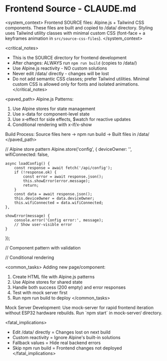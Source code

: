 # Frontend Source - CLAUDE.md

<system_context>
Frontend SOURCE files: Alpine.js + Tailwind CSS components.
These files are built and copied to /data/ directory.
Styling uses Tailwind utility classes with minimal custom CSS (font-face + a keyframes animation in `src/source-css-files`).
</system_context>

<critical_notes>

- This is the SOURCE directory for frontend development
- After changes: ALWAYS run `npm run build` (copies to /data/)
- Use Alpine.js reactivity - NO custom solutions
- Never edit /data/ directly - changes will be lost
- Do not add semantic CSS classes; prefer Tailwind utilities. Minimal custom CSS is allowed only for fonts and isolated animations.
  </critical_notes>

<paved_path>
Alpine.js Patterns:

1. Use Alpine stores for state management
2. Use x-data for component-level state
3. Use x-effect for side effects, $watch for reactive updates
4. Conditional rendering with x-if/x-show

Build Process:
Source files here → npm run build → Built files in /data/
</paved_path>

<patterns>
// Alpine store pattern
Alpine.store('config', {
    deviceOwner: '',
    wifiConnected: false,
    
    async loadConfig() {
        const response = await fetch('/api/config');
        if (!response.ok) {
            const error = await response.json();
            this.showError(error.message);
            return;
        }
        const data = await response.json();
        this.deviceOwner = data.deviceOwner;
        this.wifiConnected = data.wifiConnected;
    },
    
    showError(message) {
        console.error('Config error:', message);
        // Show user-visible error
    }
});

// Component pattern with validation

<div x-data="{ 
    ssid: '', 
    password: '',
    async submitWifi() {
        const response = await fetch('/api/wifi', {
            method: 'POST',
            headers: { 'Content-Type': 'application/json' },
            body: JSON.stringify({ ssid: this.ssid, password: this.password })
        });
        
        if (!response.ok) {
            const error = await response.json();
            alert(error.message);
            return;
        }
        
        // Success - no JSON to parse
        this.ssid = '';
        this.password = '';
    }
}">

// Conditional rendering
<template x-if="$store.config.wifiConnected">

<div class="text-green-600">Connected</div>
</template>
</patterns>

<common_tasks>
Adding new page/component:

1. Create HTML file with Alpine.js patterns
2. Use Alpine stores for shared state
3. Handle both success (200 empty) and error responses
4. Test with mock server first
5. Run npm run build to deploy
   </common_tasks>

<hatch>
Mock Server Development:
Use mock-server for rapid frontend iteration without ESP32 hardware rebuilds.
Run `npm start` in mock-server/ directory.
</hatch>

<fatal_implications>

- Edit /data/ directly = Changes lost on next build
- Custom reactivity = Ignore Alpine's built-in solutions
- Fallback values = Hide real backend errors
- Skip npm run build = Frontend changes not deployed
  </fatal_implications>
